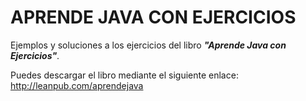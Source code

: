 # APRENDE JAVA CON EJERCICIOS

Ejemplos y soluciones a los ejercicios del libro ***"Aprende Java con Ejercicios"***.

Puedes descargar el libro mediante el siguiente enlace:
<http://leanpub.com/aprendejava>
